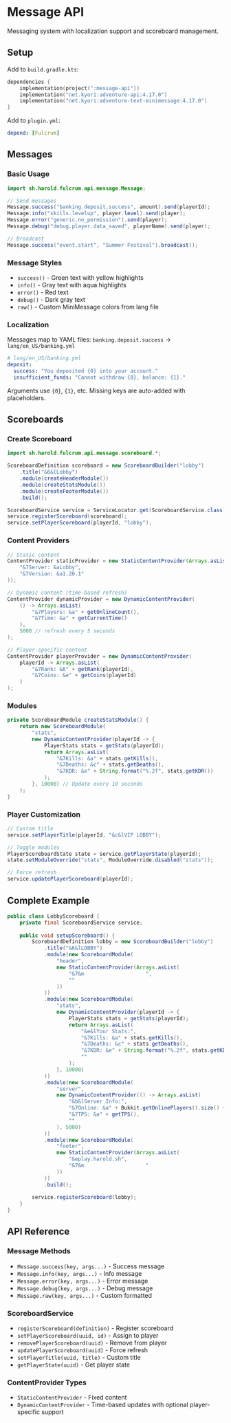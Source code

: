# Message API

Messaging system with localization support and scoreboard management.

## Setup

Add to `build.gradle.kts`:
```kotlin
dependencies {
    implementation(project(":message-api"))
    implementation("net.kyori:adventure-api:4.17.0")
    implementation("net.kyori:adventure-text-minimessage:4.17.0")
}
```

Add to `plugin.yml`:
```yaml
depend: [Fulcrum]
```

## Messages

### Basic Usage

```java
import sh.harold.fulcrum.api.message.Message;

// Send messages
Message.success("banking.deposit.success", amount).send(playerId);
Message.info("skills.levelup", player.level).send(player);
Message.error("generic.no_permission").send(player);
Message.debug("debug.player.data_saved", playerName).send(player);

// Broadcast
Message.success("event.start", "Summer Festival").broadcast();
```

### Message Styles
- `success()` - Green text with yellow highlights
- `info()` - Gray text with aqua highlights
- `error()` - Red text
- `debug()` - Dark gray text
- `raw()` - Custom MiniMessage colors from lang file

### Localization

Messages map to YAML files: `banking.deposit.success` → `lang/en_US/banking.yml`

```yaml
# lang/en_US/banking.yml
deposit:
  success: "You deposited {0} into your account."
  insufficient_funds: "Cannot withdraw {0}, balance: {1}."
```

Arguments use `{0}`, `{1}`, etc. Missing keys are auto-added with placeholders.

## Scoreboards

### Create Scoreboard

```java
import sh.harold.fulcrum.api.message.scoreboard.*;

ScoreboardDefinition scoreboard = new ScoreboardBuilder("lobby")
    .title("&6&lLobby")
    .module(createHeaderModule())
    .module(createStatsModule())
    .module(createFooterModule())
    .build();

ScoreboardService service = ServiceLocator.get(ScoreboardService.class);
service.registerScoreboard(scoreboard);
service.setPlayerScoreboard(playerId, "lobby");
```

### Content Providers

```java
// Static content
ContentProvider staticProvider = new StaticContentProvider(Arrays.asList(
    "&7Server: &aLobby",
    "&7Version: &a1.20.1"
));

// Dynamic content (time-based refresh)
ContentProvider dynamicProvider = new DynamicContentProvider(
    () -> Arrays.asList(
        "&7Players: &a" + getOnlineCount(),
        "&7Time: &a" + getCurrentTime()
    ),
    5000 // refresh every 5 seconds
);

// Player-specific content
ContentProvider playerProvider = new DynamicContentProvider(
    playerId -> Arrays.asList(
        "&7Rank: &6" + getRank(playerId),
        "&7Coins: &e" + getCoins(playerId)
    )
);
```

### Modules

```java
private ScoreboardModule createStatsModule() {
    return new ScoreboardModule(
        "stats",
        new DynamicContentProvider(playerId -> {
            PlayerStats stats = getStats(playerId);
            return Arrays.asList(
                "&7Kills: &a" + stats.getKills(),
                "&7Deaths: &c" + stats.getDeaths(),
                "&7KDR: &e" + String.format("%.2f", stats.getKDR())
            );
        }, 10000) // Update every 10 seconds
    );
}
```

### Player Customization

```java
// Custom title
service.setPlayerTitle(playerId, "&c&lVIP LOBBY");

// Toggle modules
PlayerScoreboardState state = service.getPlayerState(playerId);
state.setModuleOverride("stats", ModuleOverride.disabled("stats"));

// Force refresh
service.updatePlayerScoreboard(playerId);
```

## Complete Example

```java
public class LobbyScoreboard {
    private final ScoreboardService service;
    
    public void setupScoreboard() {
        ScoreboardDefinition lobby = new ScoreboardBuilder("lobby")
            .title("&6&lLOBBY")
            .module(new ScoreboardModule(
                "header",
                new StaticContentProvider(Arrays.asList(
                    "&7&m                    ",
                    ""
                ))
            ))
            .module(new ScoreboardModule(
                "stats",
                new DynamicContentProvider(playerId -> {
                    PlayerStats stats = getStats(playerId);
                    return Arrays.asList(
                        "&e&lYour Stats:",
                        "&7Kills: &a" + stats.getKills(),
                        "&7Deaths: &c" + stats.getDeaths(),
                        "&7KDR: &e" + String.format("%.2f", stats.getKDR()),
                        ""
                    );
                }, 10000)
            ))
            .module(new ScoreboardModule(
                "server",
                new DynamicContentProvider(() -> Arrays.asList(
                    "&b&lServer Info:",
                    "&7Online: &a" + Bukkit.getOnlinePlayers().size() + "/100",
                    "&7TPS: &a" + getTPS(),
                    ""
                ), 5000)
            ))
            .module(new ScoreboardModule(
                "footer",
                new StaticContentProvider(Arrays.asList(
                    "&eplay.harold.sh",
                    "&7&m                    "
                ))
            ))
            .build();
        
        service.registerScoreboard(lobby);
    }
}
```

## API Reference

### Message Methods
- `Message.success(key, args...)` - Success message
- `Message.info(key, args...)` - Info message
- `Message.error(key, args...)` - Error message
- `Message.debug(key, args...)` - Debug message
- `Message.raw(key, args...)` - Custom formatted

### ScoreboardService
- `registerScoreboard(definition)` - Register scoreboard
- `setPlayerScoreboard(uuid, id)` - Assign to player
- `removePlayerScoreboard(uuid)` - Remove from player
- `updatePlayerScoreboard(uuid)` - Force refresh
- `setPlayerTitle(uuid, title)` - Custom title
- `getPlayerState(uuid)` - Get player state

### ContentProvider Types
- `StaticContentProvider` - Fixed content
- `DynamicContentProvider` - Time-based updates with optional player-specific support